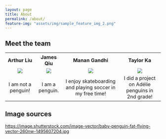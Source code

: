 ```yaml
---
layout: page
title: About
permalink: /about/
feature-img: "assets/img/sample_feature_img_2.png"
---
```

## Meet the team
<table style="width:100%">
<tbody>
    <tr>
    <th style="border: none; text-align: center;">Arthur Liu</th>
    <th style="border: none; text-align: center;">James Qiu</th>
    <th style="border: none; text-align: center;">Manan Gandhi</th>
    <th style="border: none; text-align: center;">Taylor Ka</th>
    </tr>
    <tr>
    <td style="border: none; text-align: center;">
        <img src="/xrcapstone22wi-team3/assets/img/arthur_liu.jpg" style="border: none; text-align: center;">
    </td>
    <td align="center" style="border: none; text-align: center;">
        <img src="/xrcapstone22wi-team3/assets/img/penguin-avatar.jpeg" style="border: none; text-align: center;">
    </td>
    <td align="center" style="border: none; text-align: center;">
        <img src="/xrcapstone22wi-team3/assets/img/manan_gandhi.jpeg" style="border: none; text-align: center;">
    </td>
    <td align="center" style="border: none; text-align: center;">
        <img src="/xrcapstone22wi-team3/assets/img/taylor_ka.jpg" style="border: none; text-align: center;">
    </td>
    </tr>
    <tr>
    <td style="border: none; text-align: center;">I am not a penguin!</td>
    <td style="border: none; text-align: center;">I am a penguin.</td>
    <td style="border: none; text-align: center;">I enjoy skateboarding and playing soccer in my free time!</td>
    <td style="border: none; text-align: center;">I did a project on Adélie penguins in 2nd grade!</td>
    </tr>
</tbody>
</table>

## Image sources
https://image.shutterstock.com/image-vector/baby-penguin-fat-flying-vector-260nw-1495607204.jpg
